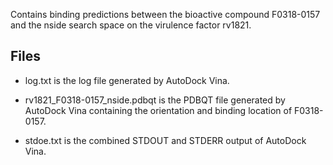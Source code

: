 Contains binding predictions between the bioactive compound F0318-0157 and the nside search space on the virulence factor rv1821.

## Files

- log.txt is the log file generated by AutoDock Vina.

- rv1821_F0318-0157_nside.pdbqt is the PDBQT file generated by AutoDock Vina containing the orientation and binding location of F0318-0157.

- stdoe.txt is the combined STDOUT and STDERR output of AutoDock Vina.


